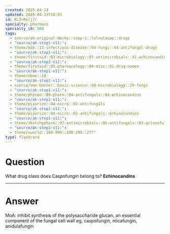 ```yaml
---
created: 2025-04-13
updated: 2025-04-13T10:53
id: KL3>Ns[j7r
specialty: pharmaco
specialty_id: 504
tags:
  - source/ak-original-decks::step-1::lolnotacop::drugs
  - "source/ak-step1-v11:": 
  - theme/b&b::13-infectious-disease::04-fungi::04-antifungal-drugs
  - "source/ak-step1-v11:": 
  - theme/firstaid::03-microbiology::07-antimicrobials::41-echinocandins
  - "source/ak-step1-v11:": 
  - theme/firstaid::05-pharmacology::04-misc::01-drug-names
  - "source/ak-step1-v11:": 
  - theme/nbme::18
  - "source/ak-step1-v11:": 
  - source/ome-banner::basic-science::08-microbiology::29-fungi
  - "source/ak-step1-v11:": 
  - theme/physeo::09-pharm::04-antifungals::04-echinocandins
  - "source/ak-step1-v11:": 
  - theme/pixorize::04-micro::02-antifungals
  - "source/ak-step1-v11:": 
  - theme/pixorize::04-micro::02-antifungals::echinocandins
  - "source/ak-step1-v11:": 
  - theme/sketchypharm::07-antimicrobials::05-antifungals::03-griseofulvin,-terbinafine,-echinocandins
  - "source/ak-step1-v11:": 
  - theme/uworld::100-999::200-299::277"
type: flashcard
---
```


# Question
What drug class does Caspofungin belong to?   **Echinocandins**

---

# Answer
MoA: inhibit synthesis of the polysaccharide glucan, an essential component of the fungal cell wall eg, caspofungin, micafungin, anidulafungin